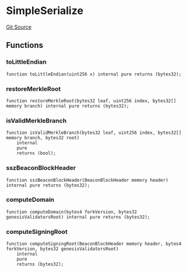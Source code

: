 # SimpleSerialize
[Git Source](https://github.com/LimeChain/crc-protocol/blob/0433ea433f562c1a7a34816f3e2c7926f9fa24dd/src/lightclient/libraries/SimpleSerialize.sol)


## Functions
### toLittleEndian


```solidity
function toLittleEndian(uint256 x) internal pure returns (bytes32);
```

### restoreMerkleRoot


```solidity
function restoreMerkleRoot(bytes32 leaf, uint256 index, bytes32[] memory branch) internal pure returns (bytes32);
```

### isValidMerkleBranch


```solidity
function isValidMerkleBranch(bytes32 leaf, uint256 index, bytes32[] memory branch, bytes32 root)
    internal
    pure
    returns (bool);
```

### sszBeaconBlockHeader


```solidity
function sszBeaconBlockHeader(BeaconBlockHeader memory header) internal pure returns (bytes32);
```

### computeDomain


```solidity
function computeDomain(bytes4 forkVersion, bytes32 genesisValidatorsRoot) internal pure returns (bytes32);
```

### computeSigningRoot


```solidity
function computeSigningRoot(BeaconBlockHeader memory header, bytes4 forkVersion, bytes32 genesisValidatorsRoot)
    internal
    pure
    returns (bytes32);
```

